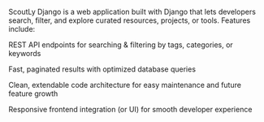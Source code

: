 ScoutLy Django is a web application built with Django that lets developers search, filter, and explore curated resources, projects, or tools. Features include:

REST API endpoints for searching & filtering by tags, categories, or keywords

Fast, paginated results with optimized database queries

Clean, extendable code architecture for easy maintenance and future feature growth

Responsive frontend integration (or UI) for smooth developer experience
